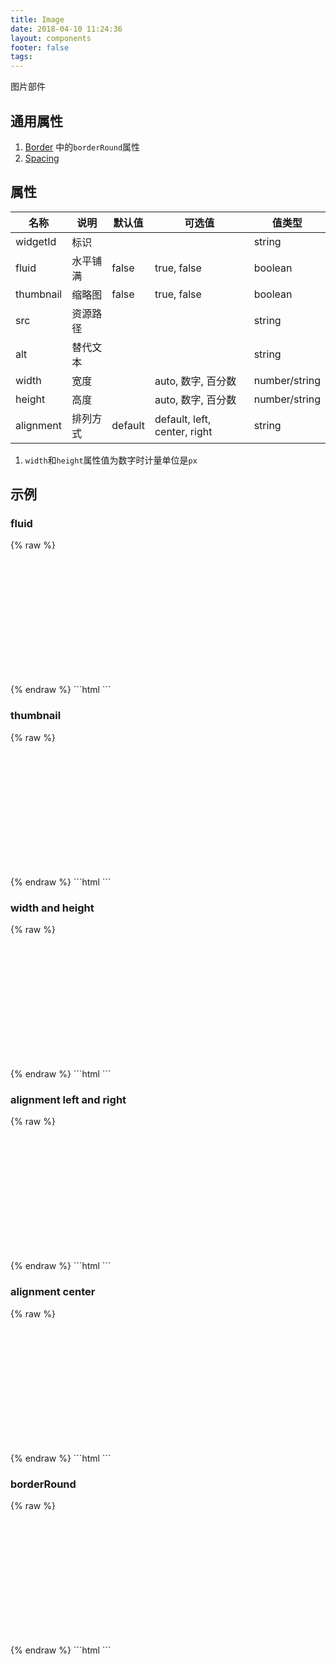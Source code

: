 ```yaml
---
title: Image
date: 2018-04-10 11:24:36
layout: components
footer: false
tags:
---
```


图片部件

## 通用属性

1. [Border](../Utilities/Border.html) 中的`borderRound`属性
1. [Spacing](../Utilities/Spacing.html)

## 属性

| 名称 | 说明 | 默认值 | 可选值 | 值类型 |
| ----- | ------ | ----- | ----- | --------- |
| widgetId| 标识 | | | string |
| fluid | 水平铺满 | false | true, false | boolean |
| thumbnail | 缩略图 | false | true, false | boolean |
| src | 资源路径 | | | string |
| alt | 替代文本 | | | string |
| width | 宽度 | | auto, 数字, 百分数 | number/string |
| height | 高度 | | auto, 数字, 百分数 | number/string |
| alignment | 排列方式 | default | default, left, center, right | string |

1. `width`和`height`属性值为数字时计量单位是`px`

## 示例

### fluid

{% raw %}
<div style="height:200px;">
    <db-img src="https://lorempixel.com/300/150/" fluid="true" alt="demo" width="100%" height="90%"></db-img>
</div>
{% endraw %}
```html
<db-img src="..." fluid="true" alt="demo"></db-img>
```

### thumbnail

{% raw %}
<div style="height:200px;">
    <db-img src="https://lorempixel.com/300/150/" thumbnail="true" alt="demo"></db-img>
</div>
{% endraw %}
```html
<db-img src="..." thumbnail="true" alt="demo"></db-img>
```

### width and height

{% raw %}
<div style="height:200px;">
    <db-img src="https://lorempixel.com/300/150/" alt="demo" width="400" height="90%"></db-img>
</div>
{% endraw %}
```html
<db-img src="..." alt="demo" width="400" height="90%"></db-img>
```

### alignment left and right

{% raw %}
<div style="height:200px;">
    <db-img src="https://lorempixel.com/300/150/" alt="demo" alignment="left" height="90%"></db-img>
    <db-img src="https://lorempixel.com/300/150/" alt="demo" alignment="right" height="90%"></db-img>
</div>
{% endraw %}
```html
<db-img src="..." alt="demo" alignment="left"></db-img>
<db-img src="..." alt="demo" alignment="right"></db-img>
```

### alignment center

{% raw %}
<div style="height:200px;">
    <db-img src="https://lorempixel.com/300/150/" alt="demo" alignment="center" height="90%"></db-img>
</div>
{% endraw %}
```html
<db-img src="..." alt="demo" alignment="center"></db-img>
```

### borderRound

{% raw %}
<div style="height:200px;">
    <db-img src="https://lorempixel.com/300/150/" alt="demo" borderRound="circle" height="100%" width="200"></db-img>
</div>
{% endraw %}
```html
<db-img src="..." alt="demo" borderRound="circle" height="200" width="200"></db-img>
```
